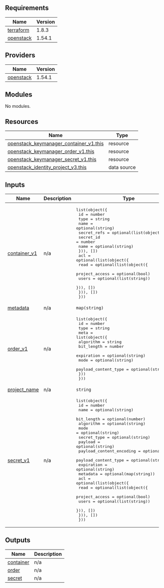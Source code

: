 ## Requirements

| Name | Version |
|------|---------|
| <a name="requirement_terraform"></a> [terraform](#requirement\_terraform) | 1.8.3 |
| <a name="requirement_openstack"></a> [openstack](#requirement\_openstack) | 1.54.1 |

## Providers

| Name | Version |
|------|---------|
| <a name="provider_openstack"></a> [openstack](#provider\_openstack) | 1.54.1 |

## Modules

No modules.

## Resources

| Name | Type |
|------|------|
| [openstack_keymanager_container_v1.this](https://registry.terraform.io/providers/terraform-provider-openstack/openstack/1.54.1/docs/resources/keymanager_container_v1) | resource |
| [openstack_keymanager_order_v1.this](https://registry.terraform.io/providers/terraform-provider-openstack/openstack/1.54.1/docs/resources/keymanager_order_v1) | resource |
| [openstack_keymanager_secret_v1.this](https://registry.terraform.io/providers/terraform-provider-openstack/openstack/1.54.1/docs/resources/keymanager_secret_v1) | resource |
| [openstack_identity_project_v3.this](https://registry.terraform.io/providers/terraform-provider-openstack/openstack/1.54.1/docs/data-sources/identity_project_v3) | data source |

## Inputs

| Name | Description | Type | Default | Required |
|------|-------------|------|---------|:--------:|
| <a name="input_container_v1"></a> [container\_v1](#input\_container\_v1) | n/a | <pre>list(object({<br>    id   = number<br>    type = string<br>    name = optional(string)<br>    secret_refs = optional(list(object({<br>      secret_id = number<br>      name      = optional(string)<br>    })), [])<br>    acl = optional(list(object({<br>      read = optional(list(object({<br>        project_access = optional(bool)<br>        users          = optional(list(string))<br>      })), [])<br>    })), [])<br>  }))</pre> | `[]` | no |
| <a name="input_metadata"></a> [metadata](#input\_metadata) | n/a | `map(string)` | `{}` | no |
| <a name="input_order_v1"></a> [order\_v1](#input\_order\_v1) | n/a | <pre>list(object({<br>    id   = number<br>    type = string<br>    meta = list(object({<br>      algorithm            = string<br>      bit_length           = number<br>      expiration           = optional(string)<br>      mode                 = optional(string)<br>      payload_content_type = optional(string)<br>    }))<br>  }))</pre> | `[]` | no |
| <a name="input_project_name"></a> [project\_name](#input\_project\_name) | n/a | `string` | n/a | yes |
| <a name="input_secret_v1"></a> [secret\_v1](#input\_secret\_v1) | n/a | <pre>list(object({<br>    id                       = number<br>    name                     = optional(string)<br>    bit_length               = optional(number)<br>    algorithm                = optional(string)<br>    mode                     = optional(string)<br>    secret_type              = optional(string)<br>    payload                  = optional(string)<br>    payload_content_encoding = optional(string)<br>    payload_content_type     = optional(string)<br>    expiration               = optional(string)<br>    metadata                 = optional(map(string))<br>    acl = optional(list(object({<br>      read = optional(list(object({<br>        project_access = optional(bool)<br>        users          = optional(list(string))<br>      })), [])<br>    })), [])<br>  }))</pre> | `[]` | no |

## Outputs

| Name | Description |
|------|-------------|
| <a name="output_container"></a> [container](#output\_container) | n/a |
| <a name="output_order"></a> [order](#output\_order) | n/a |
| <a name="output_secret"></a> [secret](#output\_secret) | n/a |
